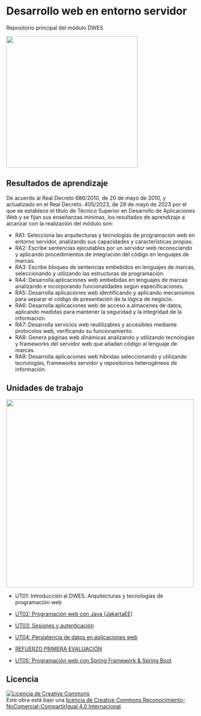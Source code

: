 # Desarrollo web en entorno servidor

Repositorio principal del módulo DWES

<img src='https://github.com/user-attachments/assets/2a13d888-c7cf-4a86-a7c5-b66224b5bd69' height='350'/>


## Resultados de aprendizaje

De acuerdo al Real Decreto 686/2010, de 20 de mayo de 2010, y actualizado en el Real Decreto. 405/2023, de 29 de mayo de 2023 por el que se establece el título de Técnico Superior en Desarrollo de Aplicaciones Web y se fijan sus enseñanzas mínimas, los resultados de aprendizaje a alcanzar con la realización del módulo son:

- RA1: Selecciona las arquitecturas y tecnologías de programación web en entorno servidor, analizando sus capacidades y características propias.
- RA2: Escribe sentencias ejecutables por un servidor web reconociendo y aplicando procedimientos de integración del código en lenguajes de marcas.
- RA3: Escribe bloques de sentencias embebidos en lenguajes de marcas, seleccionando y utilizando las estructuras de programación.
- RA4: Desarrolla aplicaciones web embebidas en lenguajes de marcas analizando e incorporando funcionalidades según especificaciones.
- RA5: Desarrolla aplicaciones web identificando y aplicando mecanismos para separar el código de presentación de la lógica de negocio.
- RA6: Desarrolla aplicaciones web de acceso a almacenes de datos, aplicando medidas para mantener la seguridad y la integridad de la información.
- RA7: Desarrolla servicios web reutilizables y accesibles mediante protocolos web, verificando su funcionamiento.
- RA8: Genera páginas web dinámicas analizando y utilizando tecnologías y frameworks del servidor web que añadan código al lenguaje de marcas.
- RA9: Desarrolla aplicaciones web híbridas seleccionando y utilizando tecnologías, frameworks servidor y repositorios heterogéneos de información.

## Unidades de trabajo


<img src="https://github.com/user-attachments/assets/91788d63-bf9f-450a-8b6c-a50c4947217a" height="500px"/>

- UT01: Introducción al DWES. Arquitecturas y tecnologías de programación web

- [UT02: Programación web con Java (JakartaEE)](https://github.com/profeMelola/DWES-02-2024-25)

- [UT03: Sesiones y autenticación](https://github.com/profeMelola/DWES-03-2024-25)
  
- [UT04: Persistencia de datos en aplicaciones web](https://github.com/profeMelola/DWES-04-2024-25)

- [REFUERZO PRIMERA EVALUACIÓN](https://github.com/profeMelola/DWES-refuerzo1ev-2024-25)

- [UT05: Programación web con Spring Framework & Spring Boot](https://github.com/profeMelola/DWES-05-2024-25)


## Licencia

<a rel="license" href="http://creativecommons.org/licenses/by-nc-sa/4.0/"><img alt="Licencia de Creative Commons" style="border-width:0" src="https://i.creativecommons.org/l/by-nc-sa/4.0/88x31.png" /></a><br />Este obra está bajo una <a rel="license" href="http://creativecommons.org/licenses/by-nc-sa/4.0/">licencia de Creative Commons Reconocimiento-NoComercial-CompartirIgual 4.0 Internacional</a>.

